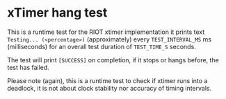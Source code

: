 # xTimer hang test

This is a runtime test for the RIOT xtimer implementation it prints text
`Testing... (<percentage>)` (approximately) every `TEST_INTERVAL_MS` ms
(milliseconds) for an overall test duration of `TEST_TIME_S` seconds.

The test will print `[SUCCESS]` on completion, if it stops or hangs before,
the test has failed.

Please note (again), this is a runtime test to check if xtimer runs into a
deadlock, it is not about clock stability nor accuracy of timing intervals.
